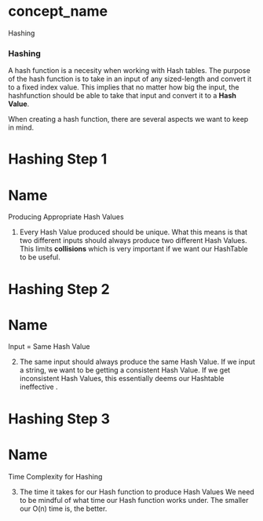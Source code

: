 <!--title={Hash Function}-->
# concept_name
Hashing

### Hashing 

A hash function is a necesity when working with Hash tables. 
The purpose of the hash function is to take in an input of any sized-length and convert it to a fixed index value. 
This implies that no matter how big the input, the hashfunction should be able to take that input and convert it to a **Hash Value**. 

When creating a hash function, there are several aspects we want to keep in mind. 

# Hashing Step 1
# Name
Producing Appropriate Hash Values

1. Every Hash Value produced should be unique. 
  What this means is that two different inputs should always produce two different Hash Values.
  This limits **collisions** which is very important if we want our HashTable to be useful. 
  
# Hashing Step 2
# Name
Input = Same Hash Value

2. The same input should always produce the same Hash Value. 
  If we input a string, we want to be getting a consistent Hash Value. If we get inconsistent Hash Values, this essentially deems our Hashtable ineffective .
  
# Hashing Step 3
# Name
Time Complexity for Hashing

3. The time it takes for our Hash function to produce Hash Values
  We need to be mindful of what time our Hash function works under. The smaller our O(n) time is, the better. 
